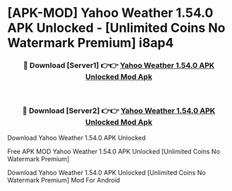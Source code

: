 # [APK-MOD] Yahoo Weather 1.54.0 APK Unlocked - [Unlimited Coins No Watermark Premium] i8ap4



<div align="center">
<h3>🔴 Download [Server1] 👉👉 <a href="https://momento.my/?title=Yahoo_Weather_1.54.0_APK_Unlocked">Yahoo Weather 1.54.0 APK Unlocked Mod Apk</a></h3><br>

<h3>🔴 Download [Server2] 👉👉 <a href="https://momento.my/?title=Yahoo_Weather_1.54.0_APK_Unlocked">Yahoo Weather 1.54.0 APK Unlocked Mod Apk</a></h3>
</div>



Download Yahoo Weather 1.54.0 APK Unlocked 

Free APK MOD Yahoo Weather 1.54.0 APK Unlocked [Unlimited Coins No Watermark Premium]

Download Yahoo Weather 1.54.0 APK Unlocked [Unlimited Coins No Watermark Premium] Mod For Android
